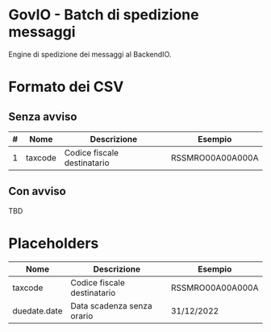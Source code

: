 # GovIO - Batch di spedizione messaggi

Engine di spedizione dei messaggi al BackendIO.

# Formato dei CSV

## Senza avviso

| # | Nome | Descrizione | Esempio |
| --- | --- | --- | --- |
| 1 | taxcode | Codice fiscale destinatario | RSSMRO00A00A000A |

## Con avviso

TBD

# Placeholders

| Nome | Descrizione | Esempio |
|  --- | --- | --- |
| taxcode | Codice fiscale destinatario | RSSMRO00A00A000A |
| duedate.date | Data scadenza senza orario | 31/12/2022 |

